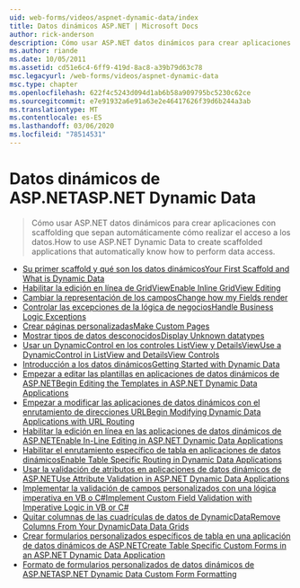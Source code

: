 ```yaml
---
uid: web-forms/videos/aspnet-dynamic-data/index
title: Datos dinámicos ASP.NET | Microsoft Docs
author: rick-anderson
description: Cómo usar ASP.NET datos dinámicos para crear aplicaciones con scaffolding que sepan automáticamente cómo realizar el acceso a los datos.
ms.author: riande
ms.date: 10/05/2011
ms.assetid: cd51e6c4-6ff9-419d-8ac8-a39b79d63c78
msc.legacyurl: /web-forms/videos/aspnet-dynamic-data
msc.type: chapter
ms.openlocfilehash: 622f4c5243d094d1ab6b58a909795bc5230c62ce
ms.sourcegitcommit: e7e91932a6e91a63e2e46417626f39d6b244a3ab
ms.translationtype: MT
ms.contentlocale: es-ES
ms.lasthandoff: 03/06/2020
ms.locfileid: "78514531"
---
```

# <a name="aspnet-dynamic-data"></a><span data-ttu-id="31a59-103">Datos dinámicos de ASP.NET</span><span class="sxs-lookup"><span data-stu-id="31a59-103">ASP.NET Dynamic Data</span></span>

> <span data-ttu-id="31a59-104">Cómo usar ASP.NET datos dinámicos para crear aplicaciones con scaffolding que sepan automáticamente cómo realizar el acceso a los datos.</span><span class="sxs-lookup"><span data-stu-id="31a59-104">How to use ASP.NET Dynamic Data to create scaffolded applications that automatically know how to perform data access.</span></span>

- [<span data-ttu-id="31a59-105">Su primer scaffold y qué son los datos dinámicos</span><span class="sxs-lookup"><span data-stu-id="31a59-105">Your First Scaffold and What is Dynamic Data</span></span>](your-first-scaffold-and-what-is-dynamic-data.md)
- [<span data-ttu-id="31a59-106">Habilitar la edición en línea de GridView</span><span class="sxs-lookup"><span data-stu-id="31a59-106">Enable Inline GridView Editing</span></span>](how-do-i-enable-inline-gridview-editing.md)
- [<span data-ttu-id="31a59-107">Cambiar la representación de los campos</span><span class="sxs-lookup"><span data-stu-id="31a59-107">Change how my Fields render</span></span>](how-do-i-change-how-my-fields-render.md)
- [<span data-ttu-id="31a59-108">Controlar las excepciones de la lógica de negocios</span><span class="sxs-lookup"><span data-stu-id="31a59-108">Handle Business Logic Exceptions</span></span>](how-do-i-handle-business-logic-exceptions.md)
- [<span data-ttu-id="31a59-109">Crear páginas personalizadas</span><span class="sxs-lookup"><span data-stu-id="31a59-109">Make Custom Pages</span></span>](how-do-i-make-custom-pages.md)
- [<span data-ttu-id="31a59-110">Mostrar tipos de datos desconocidos</span><span class="sxs-lookup"><span data-stu-id="31a59-110">Display Unknown datatypes</span></span>](how-do-i-display-unknown-datatypes.md)
- [<span data-ttu-id="31a59-111">Usar un DynamicControl en los controles ListView y DetailsView</span><span class="sxs-lookup"><span data-stu-id="31a59-111">Use a DynamicControl in ListView and DetailsView Controls</span></span>](how-do-i-use-a-dynamiccontrol-in-listview-and-detailsview-controls.md)
- [<span data-ttu-id="31a59-112">Introducción a los datos dinámicos</span><span class="sxs-lookup"><span data-stu-id="31a59-112">Getting Started with Dynamic Data</span></span>](getting-started-with-dynamic-data.md)
- [<span data-ttu-id="31a59-113">Empezar a editar las plantillas en aplicaciones de datos dinámicos de ASP.NET</span><span class="sxs-lookup"><span data-stu-id="31a59-113">Begin Editing the Templates in ASP.NET Dynamic Data Applications</span></span>](begin-editing-the-templates-in-aspnet-dynamic-data-applications.md)
- [<span data-ttu-id="31a59-114">Empezar a modificar las aplicaciones de datos dinámicos con el enrutamiento de direcciones URL</span><span class="sxs-lookup"><span data-stu-id="31a59-114">Begin Modifying Dynamic Data Applications with URL Routing</span></span>](begin-modifying-dynamic-data-applications-with-url-routing.md)
- [<span data-ttu-id="31a59-115">Habilitar la edición en línea en las aplicaciones de datos dinámicos de ASP.NET</span><span class="sxs-lookup"><span data-stu-id="31a59-115">Enable In-Line Editing in ASP.NET Dynamic Data Applications</span></span>](enable-in-line-editing-in-aspnet-dynamic-data-applications.md)
- [<span data-ttu-id="31a59-116">Habilitar el enrutamiento específico de tabla en aplicaciones de datos dinámicos</span><span class="sxs-lookup"><span data-stu-id="31a59-116">Enable Table Specific Routing in Dynamic Data Applications</span></span>](how-to-enable-table-specific-routing-in-dynamic-data-applications.md)
- [<span data-ttu-id="31a59-117">Usar la validación de atributos en aplicaciones de datos dinámicos de ASP.NET</span><span class="sxs-lookup"><span data-stu-id="31a59-117">Use Attribute Validation in ASP.NET Dynamic Data Applications</span></span>](how-to-use-attribute-validation-in-aspnet-dynamic-data-applications.md)
- [<span data-ttu-id="31a59-118">Implementar la validación de campos personalizados con una lógica imperativa en VB o C#</span><span class="sxs-lookup"><span data-stu-id="31a59-118">Implement Custom Field Validation with Imperative Logic in VB or C#</span></span>](how-to-implement-custom-field-validation-with-imperative-logic-in-vb-or-c.md)
- [<span data-ttu-id="31a59-119">Quitar columnas de las cuadrículas de datos de DynamicData</span><span class="sxs-lookup"><span data-stu-id="31a59-119">Remove Columns From Your DynamicData Data Grids</span></span>](how-to-remove-columns-from-your-dynamicdata-data-grids.md)
- [<span data-ttu-id="31a59-120">Crear formularios personalizados específicos de tabla en una aplicación de datos dinámicos de ASP.NET</span><span class="sxs-lookup"><span data-stu-id="31a59-120">Create Table Specific Custom Forms in an ASP.NET Dynamic Data Application</span></span>](how-to-create-table-specific-custom-forms-in-an-aspnet-dynamic-data-application.md)
- [<span data-ttu-id="31a59-121">Formato de formularios personalizados de datos dinámicos de ASP.NET</span><span class="sxs-lookup"><span data-stu-id="31a59-121">ASP.NET Dynamic Data Custom Form Formatting</span></span>](aspnet-dynamic-data-custom-form-formatting.md)
